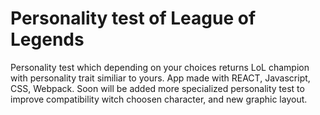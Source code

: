 # Personality test of League of Legends
Personality test which depending on your choices returns LoL champion with personality trait similiar to yours. App made with REACT, Javascript, CSS, Webpack. Soon will be added more specialized personality test to improve compatibility witch choosen character, and new graphic layout.


